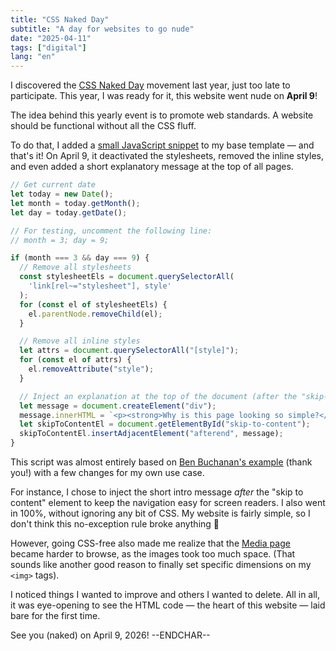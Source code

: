 ```yaml
---
title: "CSS Naked Day"
subtitle: "A day for websites to go nude"
date: "2025-04-11"
tags: ["digital"]
lang: "en"
---
```


I discovered the [CSS Naked Day](https://css-naked-day.org/) movement last year, just too late to participate. This year, I was ready for it, this website went nude on **April 9**!

The idea behind this yearly event is to promote web standards. A website should be functional without all the CSS fluff.

To do that, I added a [small JavaScript snippet](https://github.com/hgcl/clara-le/blob/main/_includes/css-naked-day-script.njk) to my base template — and that's it! On April 9, it deactivated the stylesheets, removed the inline styles, and even added a short explanatory message at the top of all pages.

```js
// Get current date
let today = new Date();
let month = today.getMonth();
let day = today.getDate();

// For testing, uncomment the following line:
// month = 3; day = 9;

if (month === 3 && day === 9) {
  // Remove all stylesheets
  const stylesheetEls = document.querySelectorAll(
    'link[rel~="stylesheet"], style'
  );
  for (const el of stylesheetEls) {
    el.parentNode.removeChild(el);
  }

  // Remove all inline styles
  let attrs = document.querySelectorAll("[style]");
  for (const el of attrs) {
    el.removeAttribute("style");
  }

  // Inject an explanation at the top of the document (after the "skip-to-content" element)
  let message = document.createElement("div");
  message.innerHTML = `<p><strong>Why is this page looking so simple?</strong></p><p>It's <a href="https://css-naked-day.github.io">CSS Naked Day</a>! The idea behind this yearly event is to promote web standards — a website should be functional without all the CSS fluff.</p><hr/>`;
  let skipToContentEl = document.getElementById("skip-to-content");
  skipToContentEl.insertAdjacentElement("afterend", message);
}
```

This script was almost entirely based on [Ben Buchanan's example](https://bitbucket.org/snippets/200ok/dKpk) (thank you!) with a few changes for my own use case.

For instance, I chose to inject the short intro message _after_ the "skip to content" element to keep the navigation easy for screen readers. I also went in 100%, without ignoring any bit of CSS. My website is fairly simple, so I don't think this no-exception rule broke anything 🤞

However, going CSS-free also made me realize that the [Media page](/media/) became harder to browse, as the images took too much space. (That sounds like another good reason to finally set specific dimensions on my `<img>` tags).

I noticed things I wanted to improve and others I wanted to delete. All in all, it was eye-opening to see the HTML code — the heart of this website — laid bare for the first time.

See you (naked) on April 9, 2026! --ENDCHAR--
